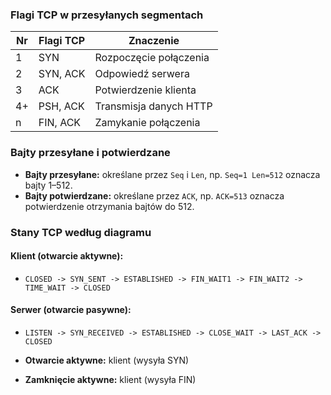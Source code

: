 ### Flagi TCP w przesyłanych segmentach

| Nr | Flagi TCP     | Znaczenie                      |
|----|---------------|--------------------------------|
| 1  | SYN           | Rozpoczęcie połączenia         |
| 2  | SYN, ACK      | Odpowiedź serwera              |
| 3  | ACK           | Potwierdzenie klienta          |
| 4+ | PSH, ACK      | Transmisja danych HTTP         |
| n  | FIN, ACK      | Zamykanie połączenia           |

### Bajty przesyłane i potwierdzane

- **Bajty przesyłane:** określane przez `Seq` i `Len`, np. `Seq=1 Len=512` oznacza bajty 1–512.
- **Bajty potwierdzane:** określane przez `ACK`, np. `ACK=513` oznacza potwierdzenie otrzymania bajtów do 512.

### Stany TCP według diagramu

#### Klient (otwarcie aktywne):
- `CLOSED -> SYN_SENT -> ESTABLISHED -> FIN_WAIT1 -> FIN_WAIT2 -> TIME_WAIT -> CLOSED`

#### Serwer (otwarcie pasywne):
- `LISTEN -> SYN_RECEIVED -> ESTABLISHED -> CLOSE_WAIT -> LAST_ACK -> CLOSED`

- **Otwarcie aktywne:** klient (wysyła SYN)
- **Zamknięcie aktywne:** klient (wysyła FIN)